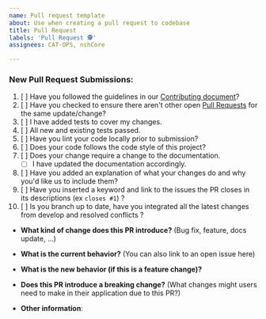 ```yaml
---
name: Pull request template
about: Use when creating a pull request to codebase
title: Pull Request
labels: 'Pull Request 🕵️'
assignees: CAT-OPS, nshCore

---
```


### New Pull Request Submissions:

1. [ ] Have you followed the guidelines in our [Contributing document](https://github.com/atlascity/Community/tree/master/CONTRIBUTING.md)?
2. [ ] Have you checked to ensure there aren't other open [Pull Requests](../../pulls) for the same update/change?
3. [ ] I have added tests to cover my changes.
4. [ ] All new and existing tests passed.
5. [ ] Have you lint your code locally prior to submission?
6. [ ] Does your code follows the code style of this project?
7. [ ] Does your change require a change to the documentation.
    - [ ] I have updated the documentation accordingly.
9. [ ] Have you added an explanation of what your changes do and why you'd like us to include them?
10. [ ] Have you inserted a keyword and link to the issues the PR closes in its descriptions (ex `closes #1`) ?
11. [ ] Is you branch up to date, have you integrated all the latest changes from develop and resolved conflicts ?

* **What kind of change does this PR introduce?** (Bug fix, feature, docs update, ...)

* **What is the current behavior?** (You can also link to an open issue here)

* **What is the new behavior (if this is a feature change)?**

* **Does this PR introduce a breaking change?** (What changes might users need to make in their application due to this PR?)

* **Other information**:
